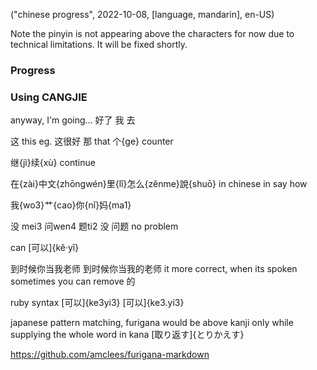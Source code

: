 ("chinese progress", 2022-10-08, [language, mandarin], en-US)

Note the pinyin is not appearing above the characters for now due to technical limitations. It will be fixed shortly.

### Progress

### Using CANGJIE
anyway, I'm going...
好了 	我 	去

这 this eg. 这很好
那 that
个{ge} counter

继{jì}续{xù}
continue  

在{zài}中文{zhōngwén}里{lǐ}怎么{zěnme}說{shuō}
in 	chinese in	say how

我{wo3}艹{cao}你{nǐ}妈{ma1}

没 mei3 问wen4 题ti2 
没 	问题
no 	problem	


can
[可以]{kě·yǐ}

到时候你当我老师
到时候你当我的老师
it more correct, when its spoken sometimes you can remove 的




ruby syntax
[可以]{ke3yi3}
[可以]{ke3.yi3}

japanese pattern matching, furigana would be above kanji only while supplying the whole word in kana
[取り返す]{とりかえす}

https://github.com/amclees/furigana-markdown